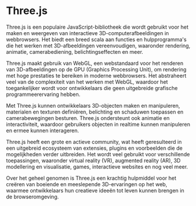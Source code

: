 # Three.js
Three.js is een populaire JavaScript-bibliotheek die wordt gebruikt voor het maken en weergeven van interactieve 3D-computerafbeeldingen in webbrowsers. Het biedt een breed scala aan functies en hulpprogramma's die het werken met 3D-afbeeldingen vereenvoudigen, waaronder rendering, animatie, camerabediening, belichtingseffecten en meer.

Three.js maakt gebruik van WebGL, een webstandaard voor het renderen van 3D-afbeeldingen op de GPU (Graphics Processing Unit), om rendering met hoge prestaties te bereiken in moderne webbrowsers. Het abstraheert veel van de complexiteit van het werken met WebGL, waardoor het toegankelijker wordt voor ontwikkelaars die geen uitgebreide grafische programmeerervaring hebben.

Met Three.js kunnen ontwikkelaars 3D-objecten maken en manipuleren, materialen en texturen definiëren, belichting en schaduwen toepassen en camerabewegingen besturen. Three.js ondersteunt ook animatie en interactiviteit, waardoor gebruikers objecten in realtime kunnen manipuleren en ermee kunnen interageren.

Three.js heeft een grote en actieve community, wat heeft geresulteerd in een uitgebreid ecosysteem van extensies, plugins en voorbeelden die de mogelijkheden verder uitbreiden. Het wordt veel gebruikt voor verschillende toepassingen, waaronder virtual reality (VR), augmented reality (AR), 3D modellering en visualisatie, games, interactieve websites en nog veel meer.

Over het geheel genomen is Three.js een krachtig hulpmiddel voor het creëren van boeiende en meeslepende 3D-ervaringen op het web, waarmee ontwikkelaars hun creatieve ideeën tot leven kunnen brengen in de browseromgeving.
